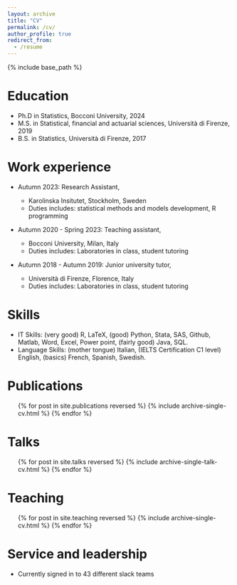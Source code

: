 ```yaml
---
layout: archive
title: "CV"
permalink: /cv/
author_profile: true 
redirect_from:
  - /resume
---
```


{% include base_path %}

Education
======
* Ph.D in Statistics, Bocconi University, 2024 
* M.S. in Statistical, financial and actuarial sciences, Università di Firenze, 2019
* B.S. in Statistics, Università di Firenze, 2017

Work experience
======

* Autumn 2023: Research Assistant,
  * Karolinska Insitutet, Stockholm, Sweden
  * Duties includes: statistical methods and models development, R programming

* Autumn 2020 - Spring 2023: Teaching assistant,
  * Bocconi University, Milan, Italy
  * Duties includes: Laboratories in class, student tutoring

* Autumn 2018 - Autumn 2019: Junior university tutor,
  * Università di Firenze, Florence, Italy
  * Duties includes: Laboratories in class, student tutoring
  
Skills
======
  * IT Skills: (very good) R, LaTeX, (good) Python, Stata, SAS, Github, Matlab, Word, Excel, Power point, (fairly good) Java, SQL.
  * Language Skills: (mother tongue) Italian, (IELTS Certification C1 level) English, (basics) French, Spanish, Swedish.

Publications
======
  <ul>{% for post in site.publications reversed %}
    {% include archive-single-cv.html %}
  {% endfor %}</ul>
  
Talks
======
  <ul>{% for post in site.talks reversed %}
    {% include archive-single-talk-cv.html  %}
  {% endfor %}</ul>
  
Teaching
======
  <ul>{% for post in site.teaching reversed %}
    {% include archive-single-cv.html %}
  {% endfor %}</ul>
  
Service and leadership
======
* Currently signed in to 43 different slack teams
